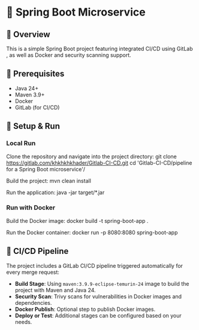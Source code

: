 # 🚀 Spring Boot Microservice

## 📝 Overview
This is a simple Spring Boot project featuring integrated CI/CD using GitLab , as well as Docker and security scanning support.

## 🔧 Prerequisites
- Java 24+
- Maven 3.9+ 
- Docker 
- GitLab (for CI/CD)

## 🚀 Setup & Run
### Local Run
Clone the repository and navigate into the project directory:
git clone https://gitlab.com/khkhkhkhader/Gitlab-CI-CD.git
cd 'Gitlab-CI-CD/pipeline for a Spring Boot microservice'/

Build the project:
mvn clean install

Run the application:
java -jar target/*.jar

### Run with Docker
Build the Docker image:
docker build -t spring-boot-app .

Run the Docker container:
docker run -p 8080:8080 spring-boot-app

## 🔄 CI/CD Pipeline
The project includes a GitLab CI/CD pipeline triggered automatically for every merge request:
- **Build Stage**: Using `maven:3.9.9-eclipse-temurin-24` image to build the project with Maven and Java 24.
- **Security Scan**: Trivy scans for vulnerabilities in Docker images and dependencies.
- **Docker Publish**: Optional step to publish Docker images.
- **Deploy or Test**: Additional stages can be configured based on your needs.

